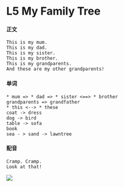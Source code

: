 # L5 My Family Tree

#### 正文

    This is my mum.
    This is my dad.
    This is my sister.
    This is my brother.
    This is my grandparents.
    And these are my other grandparents!

#### 单词

    * mum => * dad => * sister <==> * brother
    grandparents => grandfather
    * this <--> * these
    coat -> dress
    dog -> bird
    table -> sofa
    book
    sea - > sand -> lawntree

#### 配音

    Cramp. Cramp.
    Look at that!

![](D:\github\javascript\寒假英语\l5.jpg)